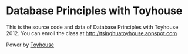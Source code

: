 # Database Principles with Toyhouse

This is the source code and data of Database Principles with Toyhouse 2012. You can enroll the class at http://tsinghuatoyhouse.appspot.com

Power by [Toyhouse](http://toyhouse.cc)